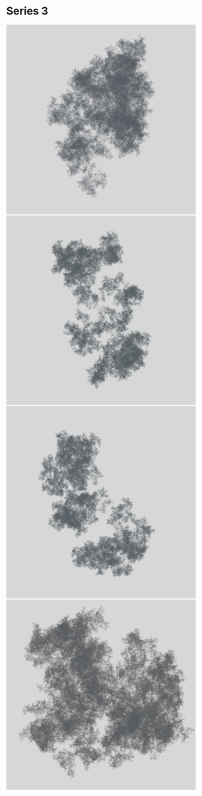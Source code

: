 # Series 3

![Abstract sample 1](sample1.png)
![Abstract sample 2](sample2.png)
![Abstract sample 3](sample3.png)
![Abstract sample 4](sample4.png)
